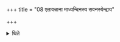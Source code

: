 +++
title = "08 एतावन्नाना माध्यन्दिनस्य सवनस्येन्द्राय"

+++

<details><summary>थिते</summary>

एतावन्नाना । माध्यन्दिनस्य सवनस्येन्द्राय पुरोडाशानामिति सम्प्रैषादी नमति ८
</details>
